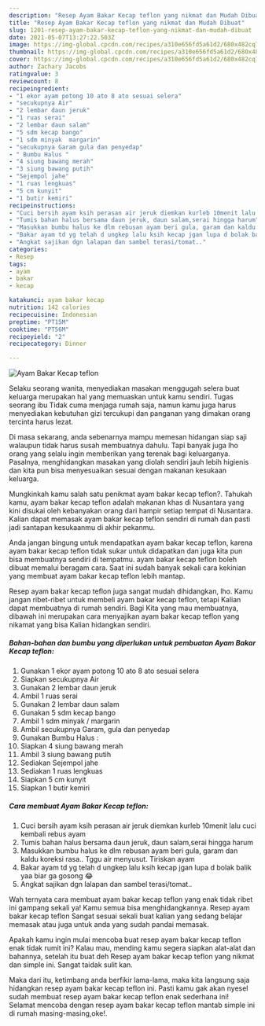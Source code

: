 ```yaml
---
description: "Resep Ayam Bakar Kecap teflon yang nikmat dan Mudah Dibuat"
title: "Resep Ayam Bakar Kecap teflon yang nikmat dan Mudah Dibuat"
slug: 1201-resep-ayam-bakar-kecap-teflon-yang-nikmat-dan-mudah-dibuat
date: 2021-05-07T13:27:22.503Z
image: https://img-global.cpcdn.com/recipes/a310e656fd5a61d2/680x482cq70/ayam-bakar-kecap-teflon-foto-resep-utama.jpg
thumbnail: https://img-global.cpcdn.com/recipes/a310e656fd5a61d2/680x482cq70/ayam-bakar-kecap-teflon-foto-resep-utama.jpg
cover: https://img-global.cpcdn.com/recipes/a310e656fd5a61d2/680x482cq70/ayam-bakar-kecap-teflon-foto-resep-utama.jpg
author: Zachary Jacobs
ratingvalue: 3
reviewcount: 8
recipeingredient:
- "1 ekor ayam potong 10 ato 8 ato sesuai selera"
- "secukupnya Air"
- "2 lembar daun jeruk"
- "1 ruas serai"
- "2 lembar daun salam"
- "5 sdm kecap bango"
- "1 sdm minyak  margarin"
- "secukupnya Garam gula dan penyedap"
- " Bumbu Halus "
- "4 siung bawang merah"
- "3 siung bawang putih"
- "Sejempol jahe"
- "1 ruas lengkuas"
- "5 cm kunyit"
- "1 butir kemiri"
recipeinstructions:
- "Cuci bersih ayam ksih perasan air jeruk diemkan kurleb 10menit lalu cuci kembali rebus ayam"
- "Tumis bahan halus bersama daun jeruk, daun salam,serai hingga harum"
- "Masukkan bumbu halus ke dlm rebusan ayam beri gula, garam dan kaldu koreksi rasa.. Tggu air menyusut. Tiriskan ayam"
- "Bakar ayam td yg telah d ungkep lalu ksih kecap jgan lupa d bolak balik yaa biar ga gosong 😂"
- "Angkat sajikan dgn lalapan dan sambel terasi/tomat.."
categories:
- Resep
tags:
- ayam
- bakar
- kecap

katakunci: ayam bakar kecap 
nutrition: 142 calories
recipecuisine: Indonesian
preptime: "PT15M"
cooktime: "PT56M"
recipeyield: "2"
recipecategory: Dinner

---
```



![Ayam Bakar Kecap teflon](https://img-global.cpcdn.com/recipes/a310e656fd5a61d2/680x482cq70/ayam-bakar-kecap-teflon-foto-resep-utama.jpg)

Selaku seorang wanita, menyediakan masakan menggugah selera buat keluarga merupakan hal yang memuaskan untuk kamu sendiri. Tugas seorang ibu Tidak cuma menjaga rumah saja, namun kamu juga harus menyediakan kebutuhan gizi tercukupi dan panganan yang dimakan orang tercinta harus lezat.

Di masa  sekarang, anda sebenarnya mampu memesan hidangan siap saji walaupun tidak harus susah membuatnya dahulu. Tapi banyak juga lho orang yang selalu ingin memberikan yang terenak bagi keluarganya. Pasalnya, menghidangkan masakan yang diolah sendiri jauh lebih higienis dan kita pun bisa menyesuaikan sesuai dengan makanan kesukaan keluarga. 



Mungkinkah kamu salah satu penikmat ayam bakar kecap teflon?. Tahukah kamu, ayam bakar kecap teflon adalah makanan khas di Nusantara yang kini disukai oleh kebanyakan orang dari hampir setiap tempat di Nusantara. Kalian dapat memasak ayam bakar kecap teflon sendiri di rumah dan pasti jadi santapan kesukaanmu di akhir pekanmu.

Anda jangan bingung untuk mendapatkan ayam bakar kecap teflon, karena ayam bakar kecap teflon tidak sukar untuk didapatkan dan juga kita pun bisa membuatnya sendiri di tempatmu. ayam bakar kecap teflon boleh dibuat memalui beragam cara. Saat ini sudah banyak sekali cara kekinian yang membuat ayam bakar kecap teflon lebih mantap.

Resep ayam bakar kecap teflon juga sangat mudah dihidangkan, lho. Kamu jangan ribet-ribet untuk membeli ayam bakar kecap teflon, tetapi Kalian dapat membuatnya di rumah sendiri. Bagi Kita yang mau membuatnya, dibawah ini merupakan cara menyajikan ayam bakar kecap teflon yang nikamat yang bisa Kalian hidangkan sendiri.

<!--inarticleads1-->

##### Bahan-bahan dan bumbu yang diperlukan untuk pembuatan Ayam Bakar Kecap teflon:

1. Gunakan 1 ekor ayam potong 10 ato 8 ato sesuai selera
1. Siapkan secukupnya Air
1. Gunakan 2 lembar daun jeruk
1. Ambil 1 ruas serai
1. Gunakan 2 lembar daun salam
1. Gunakan 5 sdm kecap bango
1. Ambil 1 sdm minyak / margarin
1. Ambil secukupnya Garam, gula dan penyedap
1. Gunakan  Bumbu Halus :
1. Siapkan 4 siung bawang merah
1. Ambil 3 siung bawang putih
1. Sediakan Sejempol jahe
1. Sediakan 1 ruas lengkuas
1. Siapkan 5 cm kunyit
1. Siapkan 1 butir kemiri




<!--inarticleads2-->

##### Cara membuat Ayam Bakar Kecap teflon:

1. Cuci bersih ayam ksih perasan air jeruk diemkan kurleb 10menit lalu cuci kembali rebus ayam
1. Tumis bahan halus bersama daun jeruk, daun salam,serai hingga harum
1. Masukkan bumbu halus ke dlm rebusan ayam beri gula, garam dan kaldu koreksi rasa.. Tggu air menyusut. Tiriskan ayam
1. Bakar ayam td yg telah d ungkep lalu ksih kecap jgan lupa d bolak balik yaa biar ga gosong 😂
1. Angkat sajikan dgn lalapan dan sambel terasi/tomat..




Wah ternyata cara membuat ayam bakar kecap teflon yang enak tidak ribet ini gampang sekali ya! Kamu semua bisa menghidangkannya. Resep ayam bakar kecap teflon Sangat sesuai sekali buat kalian yang sedang belajar memasak atau juga untuk anda yang sudah pandai memasak.

Apakah kamu ingin mulai mencoba buat resep ayam bakar kecap teflon enak tidak rumit ini? Kalau mau, mending kamu segera siapkan alat-alat dan bahannya, setelah itu buat deh Resep ayam bakar kecap teflon yang nikmat dan simple ini. Sangat taidak sulit kan. 

Maka dari itu, ketimbang anda berfikir lama-lama, maka kita langsung saja hidangkan resep ayam bakar kecap teflon ini. Pasti kamu gak akan nyesel sudah membuat resep ayam bakar kecap teflon enak sederhana ini! Selamat mencoba dengan resep ayam bakar kecap teflon mantab simple ini di rumah masing-masing,oke!.

